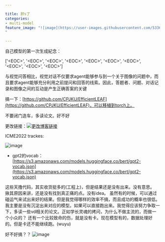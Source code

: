 ```yaml
---

title: 肝s了
categories:
- multi-model
feature_image: "![image](https://user-images.githubusercontent.com/53364734/199033801-4709db0d-6c53-44f7-b3c5-83e4003bc6b2.png)
"

---
```

自己模型的第一次生成紀念：

['\<EOC\>', '\<EOC\>', '\<EOC\>', '\<EOC\>', '\<EOC\>', '\<EOC\>', '\<EOC\>', '\<EOC\>', '\<EOC\>', '\<EOC\>']
 
与视觉问答相比，视觉对话不仅要求agent能够参与到一个关于图像的问题中，而且要求agent能够充分利用之前提问和回答的线索。因此，答题者、问题、对话记录和图像之间的互动是产生正确答案的关键

搞一下：[https://github.com/CPJKU/EfficientLEAF](https://github.com/CPJKU/EfficientLEAF)，可以移植到torch上。

不要闭门造车，多读论文。好不好
<!-- more -->
  
更改链接：[![更改博客链接](https://user-images.githubusercontent.com/53364734/192180297-c1654533-eb5f-4bf9-aa9f-ab830208a5e3.png)](https://github.com/lizeyujack/lizeyujack.github.io/edit/main/_posts/2022-11-01-28.md)
  
ICME2022 trackes:

![image](https://user-images.githubusercontent.com/53364734/199026981-51c6e2d6-1556-4754-9ee3-2f79d8750e45.png)
  
- gpt2的vocab：
[https://s3.amazonaws.com/models.huggingface.co/bert/gpt2-vocab.json](https://s3.amazonaws.com/models.huggingface.co/bert/gpt2-vocab.json)

这些天撸代码，其实收货挺多的(工程上)，但是结果还是没有出来。没有意思。
揪其原因来讲，还是没有找到真正痛的点。没有idea。
虽然有的时候，可以通过碰运气来试出来好的结果。但是我觉得哪样的效率不搞，而且成功的概率也很低。
我主要是没有沉淀出来对应的模型。如果可以直接跑出来。我觉得应该努力争取一下，多读一些vd相关的论文。正如学长灵魂的拷问，为什么不做主流的，而做一个小众的？
还有一个比较致命的伤，就是没有卡。现在模型有的，数据处理好的。但是卡还不能继续跑。(wuyu)

好不好搞？？
![image](https://user-images.githubusercontent.com/53364734/199510183-8d86cdc0-e7ec-41d0-882e-60025541dabb.png)



